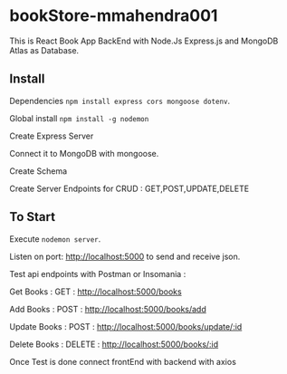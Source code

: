 # bookStore-mmahendra001
This is React Book App BackEnd with Node.Js Express.js and MongoDB Atlas as Database.


## Install
Dependencies  `npm install express cors mongoose dotenv`.

Global install `npm install -g nodemon`

Create Express Server

Connect it to MongoDB with mongoose.

Create Schema

Create Server Endpoints for CRUD : GET,POST,UPDATE,DELETE




## To Start
Execute `nodemon server`.

Listen on port: [http://localhost:5000](http://localhost:5000) to send and receive json.

Test api endpoints  with Postman or Insomania :

Get Books : GET : [http://localhost:5000/books](http://localhost:5000/books)

Add Books : POST : [http://localhost:5000/books/add](http://localhost:5000/books/add)

Update Books : POST : [http://localhost:5000/books/update/:id](http://localhost:5000/books/update/:id)

Delete Books : DELETE : [http://localhost:5000/books/:id](http://localhost:5000/books/:id)


Once Test is done connect frontEnd with backend with axios

